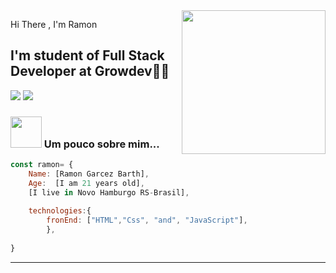 <img align='right' src="https://media.giphy.com/media/M9gbBd9nbDrOTu1Mqx/giphy.gif" width="230">

Hi There , I'm Ramon 
## I'm student of Full Stack Developer at Growdev👨‍💻

[![](https://img.shields.io/badge/LinkedIn-RamonBarth-blue)](https://www.linkedin.com/in/ramon-barth-73a6301a2/)
[![](https://img.shields.io/badge/Gmail-ramongarcezbarth@gmail.com-red)](ramongarcezbarth@gmail.com)


### <img src="https://media.giphy.com/media/VgCDAzcKvsR6OM0uWg/giphy.gif" width="50"> Um pouco sobre mim...  

```javascript
const ramon= {
    Name: [Ramon Garcez Barth],
    Age:  [I am 21 years old],
    [I live in Novo Hamburgo RS-Brasil],
    
    technologies:{
        fronEnd: ["HTML","Css", "and", "JavaScript"],
        },
   
}
```

---
